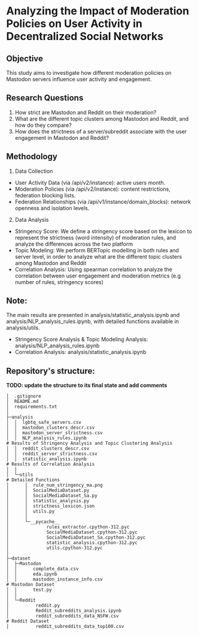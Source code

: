 # Analyzing the Impact of Moderation Policies on User Activity in Decentralized Social Networks

## Objective
This study aims to investigate how different moderation policies on Mastodon servers influence user activity and engagement. 

## Research Questions
1. How strict are Mastodon and Reddit on their moderation?
2. What are the different topic clusters among Mastodon and Reddit, and how do they compare?
3. How does the strictness of a server/subreddit associate with the user engagement in Mastodon and Reddit?

## Methodology
1. Data Collection
* User Activity Data (via /api/v2/instance): active users month.
* Moderation Policies (via /api/v2/instance): content restrictions, federation blocking lists.
* Federation Relationships (via /api/v1/instance/domain_blocks): network openness and isolation levels.
2. Data Analysis
* Stringency Score: We define a stringency score based on the lexicon to represent the strictness (word intensity) of moderation rules, and analyze the differences across the two platform
* Topic Modeling: We perform BERTopic modelling in both rules and server level, in order to analyze what are the different topic clusters among Mastodon and Reddit
* Correlation Analysis: Using spearman correlation to analyze the correlation between user engagement and moderation metrics (e.g number of rules, stringency scores)



## Note:
The main results are presented in analysis/statistic_analysis.ipynb and analysis/NLP_analysis_rules.ipynb, with detailed functions available in analysis/utils.

- Stringency Score Analysis & Topic Modeling Analysis: analysis/NLP_analysis_rules.ipynb
- Correlation Analysis: analysis/statistic_analysis.ipynb

## Repository's structure:

**TODO: update the structure to its final state and add comments**

```
│  .gitignore
│  README.md
│  requirements.txt
│  
├─analysis
│  │  lgbtq_safe_servers.csv
│  │  mastodon_clusters_descr.csv
│  │  mastodon_server_strictness.csv
│  │  NLP_analysis_rules.ipynb                                                 # Results of Stringency Analysis and Topic Clustering Analysis
│  │  reddit_clusters_descr.csv
│  │  reddit_server_strictness.csv
│  │  statistic_analysis.ipynb                                                 # Results of Correlation Analysis
│  │  
│  └─utils                                                                     # Detailed Functions
│      │  rule_num_stringency_ma.png
│      │  SocialMediaDataset.py
│      │  SocialMediaDataset_Sa.py
│      │  statistic_analysis.py
│      │  strictness_lexicon.json
│      │  utils.py
│      │  
│      └─__pycache__
│              rules_extractor.cpython-312.pyc
│              SocialMediaDataset.cpython-312.pyc
│              SocialMediaDataset_Sa.cpython-312.pyc
│              statistic_analysis.cpython-312.pyc
│              utils.cpython-312.pyc
│              
├─dataset
│  ├─Mastodon
│  │      complete_data.csv
│  │      eda.ipynb
│  │      mastodon_instance_info.csv                                            # Mastodon Dataset
│  │      test.py
│  │      
│  └─Reddit
│          reddit.py
│          Reddit_subreddits_analysis.ipynb
│          reddit_subreddits_data_NSFW.csv                                      # Reddit Dataset
│          reddit_subreddits_data_top100.csv
```

